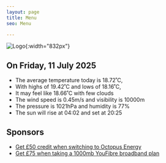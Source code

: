 ```yaml
---
layout: page
title: Menu
seo: Menu

---
```


![Logo](/images/logo.jpg){:width="832px"}

<!-- weather_marker starts -->
## On Friday, 11 July 2025

- The average temperature today is 18.72˚C,
- With highs of 19.42˚C and lows of 18.16˚C,
- It may feel like 18.66˚C with few clouds
- The wind speed is 0.45m/s and visibility is 10000m
- The pressure is 1021hPa and humidity is 77%
- The sun will rise at 04:02 and set at 20:25

<!-- weather_marker ends -->

## Sponsors

- [Get £50 credit when switching to Octopus Energy](https://bit.ly/3oD1nnS)
- [Get £75 when taking a 1000mb YouFibre broadband plan](https://aklam.io/91zWhU?)
